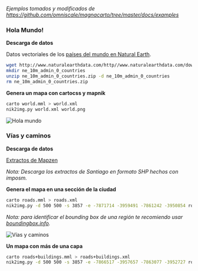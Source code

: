 _Ejemplos tomados y modificados de https://github.com/omniscale/magnacarto/tree/master/docs/examples_

### Hola Mundo!

**Descarga de datos**

Datos vectoriales de los [países del mundo en Natural Earth](http://www.naturalearthdata.com/downloads/10m-cultural-vectors/10m-admin-0-countries/).

```bash
wget http://www.naturalearthdata.com/http//www.naturalearthdata.com/download/10m/cultural/ne_10m_admin_0_countries.zip
mkdir ne_10m_admin_0_countries
unzip ne_10m_admin_0_countries.zip -d ne_10m_admin_0_countries
rm ne_10m_admin_0_countries.zip
```

**Genera un mapa con cartocss y mapnik**

```bash
carto world.mml > world.xml
nik2img.py world.xml world.png
```

![Hola
mundo](https://github.com/rodowi/geo-is-osm/blob/master/demos/cartocss/world.png)

### Vías y caminos

**Descarga de datos**

[Extractos de Mapzen](https://mapzen.com/data/metro-extracts)

_Nota: Descarga los extractos de Santiago en formato SHP hechos con imposm._

**Genera el mapa en una sección de la ciudad**

```bash
carto roads.mml > roads.xml
nik2img.py -d 500 500 -s 3857 -e -7871714 -3959491 -7861242 -3950854 roads.xml roads.png
```

_Nota: para identificar el bounding box de una región te recomiendo usar [boundingbox.info](http://boundingbox.info/)._

![Vías y caminos](https://github.com/rodowi/geo-is-osm/blob/master/demos/cartocss/roads.png)

**Un mapa con más de una capa** 

```bash
carto roads+buildings.mml > roads+buildings.xml
nik2img.py -d 500 500 -s 3857 -e -7866517 -3957657 -7863077 -3952727 roads+buildings.xml roads+buildings.png
```
